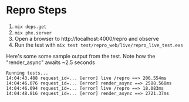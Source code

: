 # Repro Steps

1. `mix deps.get`
2. `mix phx.server`
3. Open a browser to http://localhost:4000/repro and observe
4. Run the test with `mix test test/repro_web/live/repro_live_test.exs`

Here's some some sample output from the test. Note how the "render_async" awaits ~2.5 seconds

```
Running tests...
14:04:43.488 request_id=... [error] live /repro ==> 206.554ms
14:04:46.076 request_id=... [error] render_async ==> 2588.568ms
14:04:46.094 request_id=... [error] live /repro ==> 18.083ms
14:04:48.816 request_id=... [error] render_async ==> 2721.37ms
```
